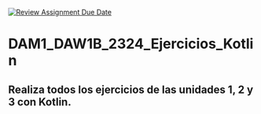 [![Review Assignment Due Date](https://classroom.github.com/assets/deadline-readme-button-24ddc0f5d75046c5622901739e7c5dd533143b0c8e959d652212380cedb1ea36.svg)](https://classroom.github.com/a/KET6QRUn)
# DAM1_DAW1B_2324_Ejercicios_Kotlin

## Realiza todos los ejercicios de las unidades 1, 2 y 3 con Kotlin.
